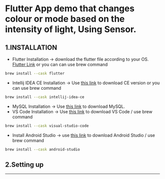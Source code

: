 # Flutter App demo that changes colour or mode based on the intensity of light, Using Sensor.

## 1.INSTALLATION

- Flutter Installation
  -> download the flutter file according to your OS. [Flutter Link](https://docs.flutter.dev/get-started/install)
or you can can use brew command

``` bash
brew install --cask flutter
```
- Intellij IDEA CE Installation -> Use [this link](https://www.jetbrains.com/idea/) to download CE version or you can use brew command
``` bash
brew install --cask intellij-idea-ce
```
- MySQL Installation -> Use [this link](https://dev.mysql.com/downloads/mysql/) to download MySQL.
- VS Code Installation -> Use [this link](https://code.visualstudio.com/Download) to download VS Code / use brew command 
``` bash
brew install --cask visual-studio-code
```
- Install Android Studio -> use [this link](https://developer.android.com/studio) to download Android Studio / use brew command
``` bash
brew install --cask android-studio
```

## 2.Setting up


****

